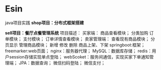 # Esin
 java项目实践
**shop项目：分布式框架搭建**

**sell项目：餐厅点餐管理系统**
项目描述：
  买家端：
    商品查看模块；
        分类加购
    订单模块；
    支付模块；
    订单详情查看模块；
  卖家管理端：
    查看现有商品模块；
        分页显示
    管理商品模块；
        新增
        修改
        删除
        商品上架、下架
  springboot:框架；
  freemarker:web页面；
  nginx：服务器代理；
  MySQL：数据库存储；
  redis：用户session存储实现单点登陆；
  webScoket：服务间通信，实现买家下单通知管理端；
  JPA：数据查询；
  微信扫码登陆；
  微信支付；
  
